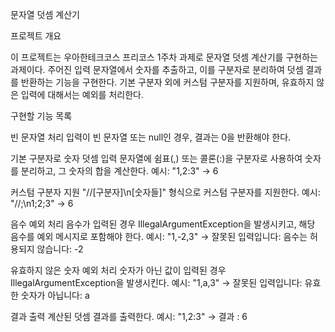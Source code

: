 문자열 덧셈 계산기

프로젝트 개요


이 프로젝트는 우아한테크코스 프리코스 1주차 과제로 문자열 덧셈 계산기를 구현하는 과제이다. 주어진 입력 문자열에서 숫자를 추출하고, 이를 구분자로 분리하여 덧셈 결과를 반환하는 기능을 구현한다. 기본 구분자 외에 커스텀 구분자를 지원하며, 유효하지 않은 입력에 대해서는 예외를 처리한다.

구현할 기능 목록

빈 문자열 처리
입력이 빈 문자열 또는 null인 경우, 결과는 0을 반환해야 한다.

기본 구분자로 숫자 덧셈
입력 문자열에 쉼표(,) 또는 콜론(:)을 구분자로 사용하여 숫자를 분리하고, 그 숫자의 합을 계산한다.
예시: "1,2:3" → 6

커스텀 구분자 지원
"//[구분자]\n[숫자들]" 형식으로 커스텀 구분자를 지원한다.
예시: "//;\n1;2;3" → 6

음수 예외 처리
음수가 입력된 경우 IllegalArgumentException을 발생시키고, 해당 음수를 예외 메시지로 포함해야 한다.
예시: "1,-2,3" → 잘못된 입력입니다: 음수는 허용되지 않습니다: -2

유효하지 않은 숫자 예외 처리
숫자가 아닌 값이 입력된 경우 IllegalArgumentException을 발생시킨다.
예시: "1,a,3" → 잘못된 입력입니다: 유효한 숫자가 아닙니다: a

결과 출력
계산된 덧셈 결과를 출력한다.
예시: "1,2:3" → 결과 : 6
